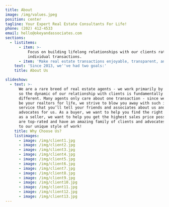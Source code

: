 ```yaml
---
title: About
image: /img/values.jpeg
position: center
tagline: Your Expert Real Estate Consultants For Life!
phone: (202) 412-4533
email: hello@okeyandassociates.com
sections:
  - listitems:
      - item: >-
          Focus on building lifelong relationships with our clients rather than
          individual transactions.
      - item: 'Make real estate transactions enjoyable, transparent, and simple.'
    text: 'Since 2013, we''ve had two goals:'
    title: About Us

slideshow:
  - text: >-
      We are a rare breed of real estate agents - we work primarily by referral,
      so the dynamic of our relationship with clients is fundamentally
      different. Many agents only care about one transaction - since we want to
      be your realtors for life, we strive to blow you away with such incredible
      service that you’ll tell your friends and associates about us and be
      advocates for us. As a buyer, we want to help you find the right home, and
      as a seller, we want to help you get the highest sales price possible. We
      are top-rated and have an amazing family of clients and advocates thanks
      to our unique style of work!
    title: Why Choose Us?
    listimages:
      - image: /img/client1.jpg
      - image: /img/client2.jpg
      - image: /img/client3.jpg
      - image: /img/client4.jpg
      - image: /img/client5.jpg
      - image: /img/client6.jpg
      - image: /img/client7.jpg
      - image: /img/client8.jpg
      - image: /img/client9.jpg
      - image: /img/client10.jpg
      - image: /img/client11.jpg
      - image: /img/client12.jpg
      - image: /img/client13.jpg
---
```


